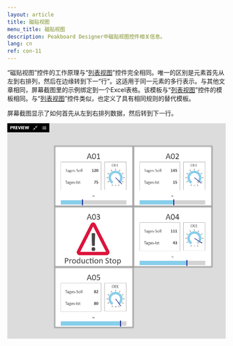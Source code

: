 ```yaml
---
layout: article
title: 磁贴视图
menu_title: 磁贴视图
description: Peakboard Designer中磁贴视图控件相关信息。
lang: cn
ref: con-11
---
```


“磁贴视图”控件的工作原理与“[列表视图](/controls/10-cn-list-view.html)”控件完全相同。唯一的区别是元素首先从左到右排列，然后在边缘转到下一“行”。这适用于同一元素的多行表示。与其他文章相同，屏幕截图里的示例绑定到一个Excel表格。该模板与“[列表视图](/controls/10-cn-list-view.html)”控件的模板相同。与“[列表视图](/controls/10-cn-list-view.html)”控件类似，也定义了具有相同规则的替代模板。

屏幕截图显示了如何首先从左到右排列数据，然后转到下一行。

![image_1](/assets/images/Controls/TileView/tileview1.png)